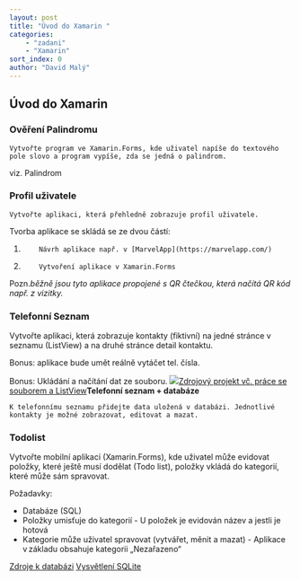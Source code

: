 ```yaml
---
layout: post
title: "Úvod do Xamarin "
categories:
    - "zadani"
    - "Xamarin"
sort_index: 0
author: "David Malý"
--- 
```



## Úvod do Xamarin

### Ověření Palindromu


    Vytvořte program ve Xamarin.Forms, kde uživatel napíše do textového pole slovo a program vypíše, zda se jedná o palindrom.



viz. Palindrom


### Profil uživatele


    Vytvořte aplikaci, která přehledně zobrazuje profil uživatele.



Tvorba aplikace se skládá se ze dvou částí:


1.         Návrh aplikace např. v [MarvelApp](https://marvelapp.com/)
2.         Vytvoření aplikace v Xamarin.Forms

Pozn.*běžně jsou tyto aplikace propojené s QR čtečkou, která načítá QR kód např. z vizitky.*
### Telefonní Seznam


Vytvořte aplikaci, která zobrazuje kontakty (fiktivní) na jedné stránce v seznamu (ListView) a na druhé stránce detail kontaktu.



Bonus: aplikace bude umět reálně vytáčet tel. čísla.
Bonus: Ukládání a načítání dat ze souboru.![](http://i-cdn.phonearena.com/images/articles/127521-image/Contacts-2-current-Android-L-Preview.jpg)[Zdrojový projekt vč. práce se souborem a ListView](https://github.com/malyda/Xamarin-ListView)**Telefonní seznam + databáze**
	K telefonnímu seznamu přidejte data uložená v databázi. Jednotlivé kontakty je možné zobrazovat, editovat a mazat.


### Todolist


Vytvořte mobilní aplikaci (Xamarin.Forms), kde uživatel může evidovat položky, které ještě musí dodělat (Todo list), položky vkládá do kategorií, které může sám spravovat.



Požadavky:


- Databáze (SQL)
- Položky umisťuje do kategorií - U položek je evidován název a jestli je hotová
- Kategorie může uživatel spravovat (vytvářet, měnit a mazat) - Aplikace v základu obsahuje kategorii „Nezařazeno“



[Zdroje k databázi](https://github.com/malyda/Xamarin-SQLite)
[Vysvětlení SQLite](https://ucitel.sps-prosek.cz/~maly/PRG/materials/xamarin/#sqlite)

